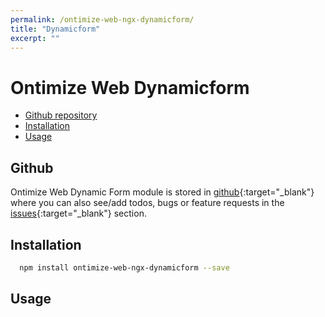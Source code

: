 ```yaml
---
permalink: /ontimize-web-ngx-dynamicform/
title: "Dynamicform"
excerpt: ""
---
```


# Ontimize Web Dynamicform


* [Github repository](#github)
* [Installation](#installation)
* [Usage](#usage)

## Github
Ontimize Web Dynamic Form module is stored in [github](https://github.com/OntimizeWeb/ontimize-web-ngx-dynamicform){:target="_blank"} where you can also see/add todos, bugs or feature requests in the [issues](https://github.com/OntimizeWeb/ontimize-web-ngx-dynamicform/issues){:target="_blank"} section.


## Installation

```bash
  npm install ontimize-web-ngx-dynamicform --save
```

## Usage



